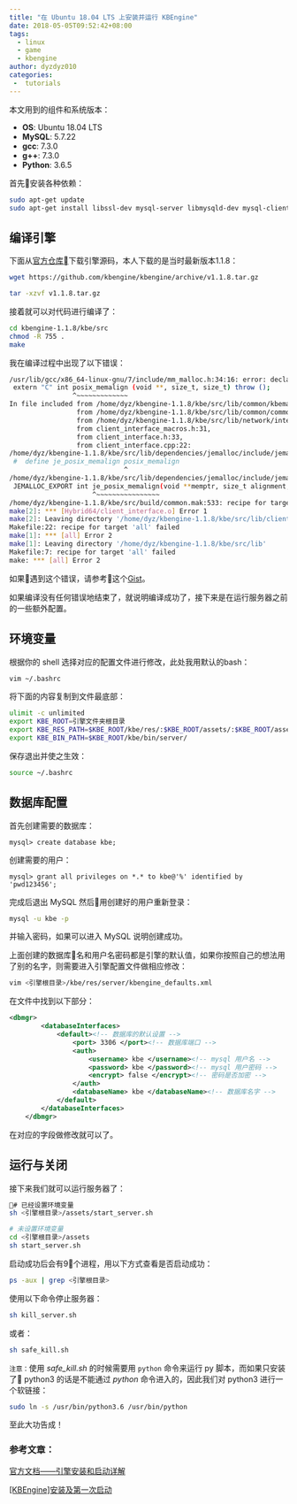 ```yaml
---
title: "在 Ubuntu 18.04 LTS 上安装并运行 KBEngine"
date: 2018-05-05T09:52:42+08:00
tags:
  - linux
  - game
  - kbengine
author: dyzdyz010
categories:
 -  tutorials
---
```


本文用到的组件和系统版本：

+ **OS**: Ubuntu 18.04 LTS
+ **MySQL**: 5.7.22
+ **gcc**: 7.3.0
+ **g++**: 7.3.0
+ **Python**: 3.6.5

首先安装各种依赖：

```bash
sudo apt-get update
sudo apt-get install libssl-dev mysql-server libmysqld-dev mysql-client libmysqlclient-dev gcc g++ python3
```

## 编译引擎

下面从[官方仓库](https://github.com/kbengine/kbengine)下载引擎源码，本人下载的是当时最新版本1.1.8：

```bash
wget https://github.com/kbengine/kbengine/archive/v1.1.8.tar.gz

tar -xzvf v1.1.8.tar.gz
```

接着就可以对代码进行编译了：

```bash
cd kbengine-1.1.8/kbe/src
chmod -R 755 .
make
```

我在编译过程中出现了以下错误：

```bash
/usr/lib/gcc/x86_64-linux-gnu/7/include/mm_malloc.h:34:16: error: declaration of ‘int posix_memalign(void**, size_t, size_t) throw ()’ has a different exception specifier
 extern "C" int posix_memalign (void **, size_t, size_t) throw ();
                ^~~~~~~~~~~~~~
In file included from /home/dyz/kbengine-1.1.8/kbe/src/lib/common/kbemalloc.h:27:0,
                 from /home/dyz/kbengine-1.1.8/kbe/src/lib/common/common.h:25,
                 from /home/dyz/kbengine-1.1.8/kbe/src/lib/network/interface_defs.h:25,
                 from client_interface_macros.h:31,
                 from client_interface.h:33,
                 from client_interface.cpp:22:
/home/dyz/kbengine-1.1.8/kbe/src/lib/dependencies/jemalloc/include/jemalloc/jemalloc.h:42:29: note: from previous declaration ‘int posix_memalign(void**, size_t, size_t)’
 #  define je_posix_memalign posix_memalign
                             ^
/home/dyz/kbengine-1.1.8/kbe/src/lib/dependencies/jemalloc/include/jemalloc/jemalloc.h:140:21: note: in expansion of macro ‘je_posix_memalign’
 JEMALLOC_EXPORT int je_posix_memalign(void **memptr, size_t alignment,
                     ^~~~~~~~~~~~~~~~~
/home/dyz/kbengine-1.1.8/kbe/src/build/common.mak:533: recipe for target 'Hybrid64/client_interface.o' failed
make[2]: *** [Hybrid64/client_interface.o] Error 1
make[2]: Leaving directory '/home/dyz/kbengine-1.1.8/kbe/src/lib/client_lib'
Makefile:22: recipe for target 'all' failed
make[1]: *** [all] Error 2
make[1]: Leaving directory '/home/dyz/kbengine-1.1.8/kbe/src/lib'
Makefile:7: recipe for target 'all' failed
make: *** [all] Error 2
```

如果遇到这个错误，请参考这个[Gist](https://gist.github.com/johnmurrayvi/5879822)。

如果编译没有任何错误地结束了，就说明编译成功了，接下来是在运行服务器之前的一些额外配置。

## 环境变量

根据你的 shell 选择对应的配置文件进行修改，此处我用默认的bash：

```bash
vim ~/.bashrc
```

将下面的内容复制到文件最底部：

```bash
ulimit -c unlimited
export KBE_ROOT=引擎文件夹根目录
export KBE_RES_PATH=$KBE_ROOT/kbe/res/:$KBE_ROOT/assets/:$KBE_ROOT/assets/scripts/:$KBE_ROOT/assets/res/
export KBE_BIN_PATH=$KBE_ROOT/kbe/bin/server/
```

保存退出并使之生效：

```bash
source ~/.bashrc
```

## 数据库配置

首先创建需要的数据库：

```
mysql> create database kbe;
```

创建需要的用户：

```
mysql> grant all privileges on *.* to kbe@'%' identified by 'pwd123456';
```

完成后退出 MySQL 然后用创建好的用户重新登录：

```bash
mysql -u kbe -p
```

并输入密码，如果可以进入 MySQL 说明创建成功。

上面创建的数据库名和用户名密码都是引擎的默认值，如果你按照自己的想法用了别的名字，则需要进入引擎配置文件做相应修改：

```bash
vim <引擎根目录>/kbe/res/server/kbengine_defaults.xml
```

在文件中找到以下部分：

```xml
<dbmgr> 
        <databaseInterfaces>
            <default><!-- 数据库的默认设置 -->
                <port> 3306 </port><!-- 数据库端口 -->
                <auth>
                    <username> kbe </username><!-- mysql 用户名 -->
                    <password> kbe </password><!-- mysql 用户密码 -->
                    <encrypt> false </encrypt><!-- 密码是否加密 -->
                </auth>
                <databaseName> kbe </databaseName><!-- 数据库名字 -->
            </default>
        </databaseInterfaces>
    </dbmgr>
```

在对应的字段做修改就可以了。

## 运行与关闭

接下来我们就可以运行服务器了：

```bash
# 已经设置环境变量
sh <引擎根目录>/assets/start_server.sh

# 未设置环境变量
cd <引擎根目录>/assets
sh start_server.sh
```

启动成功后会有9个进程，用以下方式查看是否启动成功：

```bash
ps -aux | grep <引擎根目录>
```

使用以下命令停止服务器：

```bash
sh kill_server.sh
```

或者：

```bash
sh safe_kill.sh
```
`注意：`使用 *safe_kill.sh* 的时候需要用 `python` 命令来运行 py 脚本，而如果只安装了 python3 的话是不能通过 *python* 命令进入的，因此我们对 python3 进行一个软链接：

```bash
sudo ln -s /usr/bin/python3.6 /usr/bin/python
```

至此大功告成！

### 参考文章：

[官方文档——引擎安装和启动详解](https://www.comblockengine.com/docs/1.0/install/index/)

[[KBEngine]安装及第一次启动](https://blog.csdn.net/u012741077/article/details/51296832)